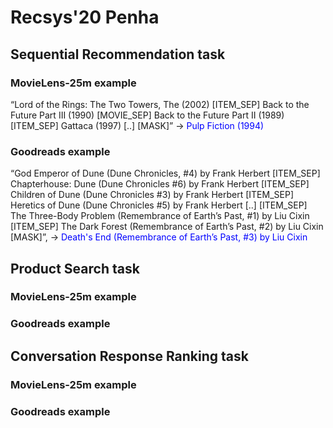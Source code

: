 # Recsys'20 Penha

## Sequential Recommendation task

### MovieLens-25m example

“Lord of the Rings: The Two Towers, The (2002) [ITEM_SEP] Back to the Future Part III (1990) [MOVIE_SEP] Back to the Future Part II (1989) [ITEM_SEP] Gattaca (1997) [..] [MASK]” →  <span style="color:blue"> Pulp Fiction (1994) </span>

### Goodreads example
“God Emperor of Dune (Dune Chronicles, #4) by Frank Herbert [ITEM_SEP] Chapterhouse: Dune (Dune Chronicles #6) by Frank Herbert [ITEM_SEP] Children of Dune (Dune Chronicles #3) by Frank Herbert [ITEM_SEP] Heretics of Dune (Dune Chronicles #5) by Frank Herbert [..] [ITEM_SEP] The Three-Body Problem (Remembrance of Earth’s Past, #1) by Liu Cixin [ITEM_SEP] The Dark Forest (Remembrance of Earth’s Past, #2) by Liu Cixin [MASK]”, → <span style="color:blue"> Death's End (Remembrance of Earth’s Past, #3) by Liu Cixin </span>

## Product Search task
### MovieLens-25m example
### Goodreads example

## Conversation Response Ranking task
### MovieLens-25m example
### Goodreads example
